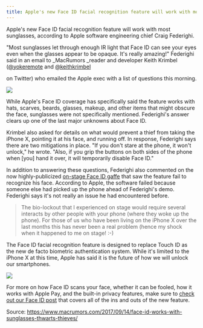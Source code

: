 ```yaml
---
title: Apple's new Face ID facial recognition feature will work with most sunglasses
---
```


Apple's new Face ID facial recognition feature will work with most sunglasses, according to Apple software engineering chief Craig Federighi.

"Most sunglasses let through enough IR light that Face ID can see your eyes even when the glasses appear to be opaque. It's really amazing!" Federighi said in an email to _MacRumors _reader and developer Keith Krimbel \([@yokeremote](https://twitter.com/yokeremote) and [@keithkrimbel](https://twitter.com/keithkrimbel)

on Twitter\) who emailed the Apple exec with a list of questions this morning.

![](https://cdn.macrumors.com/article-new/2017/09/faceidscaniphonex-800x493.jpg)

While Apple's Face ID coverage has specifically said the feature works with hats, scarves, beards, glasses, makeup, and other items that might obscure the face, sunglasses were not specifically mentioned. Federighi's answer clears up one of the last major unknowns about Face ID.

Krimbel also asked for details on what would prevent a thief from taking the iPhone X, pointing it at his face, and running off. In response, Federighi says there are two mitigations in place. "If you don't stare at the phone, it won't unlock," he wrote. "Also, if you grip the buttons on both sides of the phone when \[you\] hand it over, it will temporarily disable Face ID."

In addition to answering these questions, Federighi also commented on the now highly-publicized [on-stage Face ID gaffe](https://www.macrumors.com/2017/09/14/apple-face-id-didnt-fail-keynote/) that saw the feature fail to recognize his face. According to Apple, the software failed because someone else had picked up the phone ahead of Federighi's demo. Federighi says it's not really an issue he had encountered before.

> The bio-lockout that I experienced on stage would require several interacts by other people with your phone \(where they woke up the phone\). For those of us who have been living on the iPhone X over the last months this has never been a real problem \(hence my shock when it happened to me on stage! :-\)

The Face ID facial recognition feature is designed to replace Touch ID as the new de facto biometric authentication system. While it's limited to the iPhone X at this time, Apple has said it is the future of how we will unlock our smartphones.

![](https://cdn.macrumors.com/article-new/2017/09/craigfederighiemail.jpg)

For more on how Face ID scans your face, whether it can be fooled, how it works with Apple Pay, and the built-in privacy features, make sure to [check out our Face ID post](https://www.macrumors.com/2017/09/13/how-iphone-x-face-id-works/) that covers all of the ins and outs of the new feature.

Source: https://www.macrumors.com/2017/09/14/face-id-works-with-sunglasses-thwarts-thieves/
